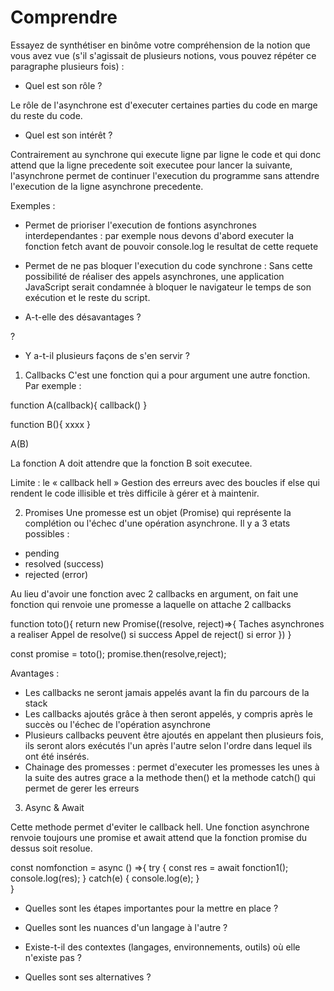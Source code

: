 # Comprendre

Essayez de synthétiser en binôme votre compréhension de la notion que vous avez vue (s'il s'agissait de plusieurs notions, vous pouvez répéter ce paragraphe plusieurs fois) : 
- Quel est son rôle ? 

Le rôle de l'asynchrone est d'executer certaines parties du code en marge du reste du code.


- Quel est son intérêt ?

Contrairement au synchrone qui execute ligne par ligne le code et qui donc attend que la ligne precedente soit executee pour lancer la suivante, l'asynchrone permet de continuer l'execution du programme sans attendre l'execution de la ligne asynchrone precedente.

Exemples :
- Permet de prioriser l'execution de fontions asynchrones interdependantes : par exemple nous devons d'abord executer la fonction fetch avant de pouvoir console.log le resultat de cette requete
- Permet de ne pas bloquer l'execution du code synchrone :  Sans cette possibilité de réaliser des appels asynchrones, une application JavaScript serait condamnée à bloquer le navigateur le temps de son exécution et le reste du script.

- A-t-elle des désavantages ? 

?

- Y a-t-il plusieurs façons de s'en servir ? 

1) Callbacks
C'est une fonction qui a pour argument une autre fonction. 
Par exemple :

function A(callback){
	callback()
}

function B(){
	xxxx
}

A(B)

La fonction A doit attendre que la fonction B soit executee.

Limite : le « callback hell »
Gestion des erreurs avec des boucles if else qui rendent le code illisible et très difficile à gérer et à maintenir.

2) Promises
Une promesse est un objet (Promise) qui représente la complétion ou l'échec d'une opération asynchrone. Il y a 3 etats possibles :
- pending
- resolved (success)
- rejected (error)

Au lieu d'avoir une fonction avec 2 callbacks en argument, on fait une fonction qui renvoie une promesse a laquelle on attache 2 callbacks

function toto(){
	return new Promise((resolve, reject)=>{
		Taches asynchrones a realiser
		Appel de resolve() si success
		Appel de reject() si error
	})
} 

const promise = toto();
promise.then(resolve,reject);

Avantages :
- Les callbacks ne seront jamais appelés avant la fin du parcours de la stack
- Les callbacks ajoutés grâce à then seront appelés, y compris après le succès ou l'échec de l'opération asynchrone
- Plusieurs callbacks peuvent être ajoutés en appelant then plusieurs fois, ils seront alors exécutés l'un après l'autre selon l'ordre dans lequel ils ont été insérés.
- Chainage des promesses : permet d'executer les promesses les unes à la suite des autres grace a la methode then() et la methode catch() qui permet de gerer les erreurs

3) Async & Await

Cette methode permet d'eviter le callback hell.
Une fonction asynchrone renvoie toujours une promise et await attend que la fonction promise du dessus soit resolue.

const nomfonction  = async () =>{
	try {
	const res = await fonction1();
	console.log(res);
	}
	catch(e) { console.log(e);
	}	
}

- Quelles sont les étapes importantes pour la mettre en place ? 

- Quelles sont les nuances d'un langage à l'autre ?

- Existe-t-il des contextes (langages, environnements, outils) où elle n'existe pas ? 

- Quelles sont ses alternatives ? 
